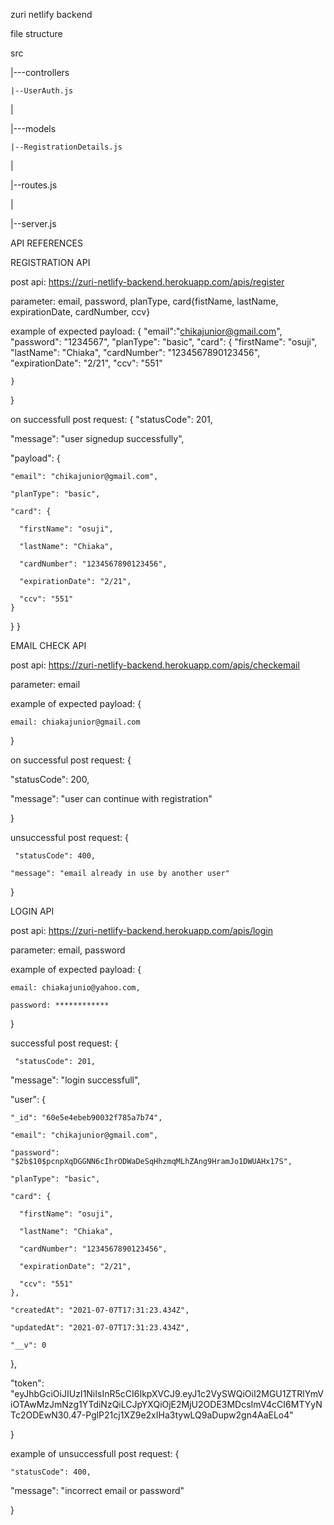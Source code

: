 zuri netlify backend

file structure

src

|---controllers

    |--UserAuth.js
|

|---models

    |--RegistrationDetails.js
|

|--routes.js

|

|--server.js

API REFERENCES

REGISTRATION API

post api: https://zuri-netlify-backend.herokuapp.com/apis/register

parameter: email, password, planType, card{fistName, lastName, expirationDate, cardNumber, ccv}

example of expected payload: {
    "email":"chikajunior@gmail.com",
	"password": "1234567",
	"planType": "basic",
	"card": {
		"firstName": "osuji",
		"lastName": "Chiaka",
		"cardNumber": "1234567890123456",
		"expirationDate": "2/21",
		"ccv": "551"
		
	}
}

on successfull post request: {
    "statusCode": 201,
    
  "message": "user signedup successfully",
  
  "payload": {
  
    "email": "chikajunior@gmail.com",
    
    "planType": "basic",
    
    "card": {
    
      "firstName": "osuji",
      
      "lastName": "Chiaka",
      
      "cardNumber": "1234567890123456",
      
      "expirationDate": "2/21",
      
      "ccv": "551"
    }
  }
}


EMAIL CHECK API

post api: https://zuri-netlify-backend.herokuapp.com/apis/checkemail

parameter: email

example of expected payload: {

    email: chiakajunior@gmail.com
    
}

on successful post request: {

   "statusCode": 200,
   
  "message": "user can continue with registration"  
  
}

unsuccessful post request: {

     "statusCode": 400,
     
    "message": "email already in use by another user"
    
}


LOGIN API

post api: https://zuri-netlify-backend.herokuapp.com/apis/login

parameter: email, password

example of expected payload: {

    email: chiakajunio@yahoo.com,
    
    password: ************
    
}

successful post request: {

     "statusCode": 201,
     
  "message": "login successfull",
  
  "user": {
  
    "_id": "60e5e4ebeb90032f785a7b74",
    
    "email": "chikajunior@gmail.com",
    
    "password": "$2b$10$pcnpXqDGGNN6cIhrODWaDeSqHhzmqMLhZAng9HramJo1DWUAHx17S",
    
    "planType": "basic",
    
    "card": {
    
      "firstName": "osuji",
      
      "lastName": "Chiaka",
      
      "cardNumber": "1234567890123456",
      
      "expirationDate": "2/21",
      
      "ccv": "551"
    },
    
    "createdAt": "2021-07-07T17:31:23.434Z",
    
    "updatedAt": "2021-07-07T17:31:23.434Z",
    
    "__v": 0
    
  },
  
  "token": "eyJhbGciOiJIUzI1NiIsInR5cCI6IkpXVCJ9.eyJ1c2VySWQiOiI2MGU1ZTRlYmViOTAwMzJmNzg1YTdiNzQiLCJpYXQiOjE2MjU2ODE3MDcsImV4cCI6MTYyNTc2ODEwN30.47-PglP21cj1XZ9e2xIHa3tywLQ9aDupw2gn4AaELo4"
  
}

example of unsuccessfull post request: {

    "statusCode": 400,
    
  "message": "incorrect email or password"
  
}



